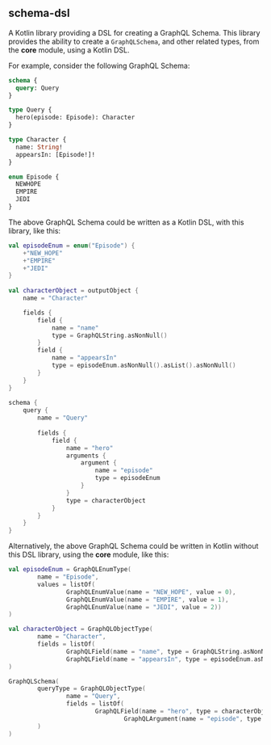 ## schema-dsl

A Kotlin library providing a DSL for creating a GraphQL Schema. This library provides the ability to create a `GraphQLSchema`, and other related types, from the **core** module, using a Kotlin DSL.

For example, consider the following GraphQL Schema:

```graphql
schema {
  query: Query
}

type Query {
  hero(episode: Episode): Character
}

type Character {
  name: String!
  appearsIn: [Episode!]!
}

enum Episode {
  NEWHOPE
  EMPIRE
  JEDI
}
```

The above GraphQL Schema could be written as a Kotlin DSL, with this library, like this:

```kotlin
val episodeEnum = enum("Episode") {
    +"NEW_HOPE"
    +"EMPIRE"
    +"JEDI"
}
    
val characterObject = outputObject {
    name = "Character"

    fields {
        field {
            name = "name"
            type = GraphQLString.asNonNull()
        }
        field {
            name = "appearsIn"
            type = episodeEnum.asNonNull().asList().asNonNull()
        }
    }
}
    
schema {
    query {
        name = "Query"
            
        fields { 
            field { 
                name = "hero"
                arguments { 
                    argument { 
                        name = "episode"
                        type = episodeEnum
                    }
                }
                type = characterObject
            }
        }
    }
}
```

Alternatively, the above GraphQL Schema could be written in Kotlin without this DSL library, using the **core** module, like this:

```kotlin
val episodeEnum = GraphQLEnumType(
        name = "Episode",
        values = listOf(
                GraphQLEnumValue(name = "NEW_HOPE", value = 0),
                GraphQLEnumValue(name = "EMPIRE", value = 1),
                GraphQLEnumValue(name = "JEDI", value = 2))
)

val characterObject = GraphQLObjectType(
        name = "Character",
        fields = listOf(
                GraphQLField(name = "name", type = GraphQLString.asNonNull()),
                GraphQLField(name = "appearsIn", type = episodeEnum.asNonNull().asList().asNonNull()))
)

GraphQLSchema(
        queryType = GraphQLObjectType(
                name = "Query",
                fields = listOf(
                        GraphQLField(name = "hero", type = characterObject, arguments = listOf(
                                GraphQLArgument(name = "episode", type = episodeEnum))))
        )
)
```